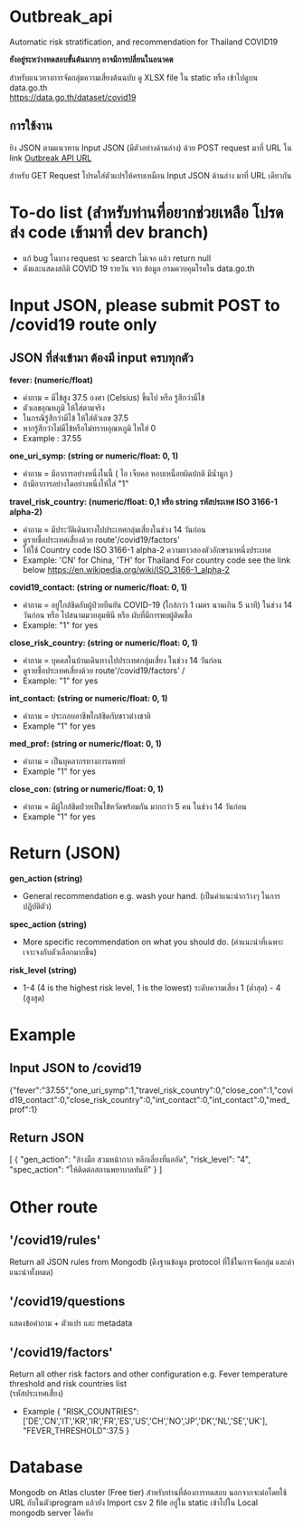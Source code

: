 # Outbreak_api
Automatic risk stratification, and recommendation for Thailand COVID19

**ยังอยู่ระหว่างทดสอบขั้นต้นมากๆ อาจมีการปลี่ยนในอนาคต**

สำหรับแนวทางการจัดกลุ่มความเสี่ยงต้นฉบับ ดู XLSX file ใน static หรือ เข้าไปดูบน data.go.th  
https://data.go.th/dataset/covid19

## การใช้งาน
ยิง JSON ตามแนวทาน Input JSON (มีตัวอย่างด้านล่าง) ด้วย POST request มาที่ URL ใน link
[Outbreak API URL](https://flask-cds.herokuapp.com/covid19)  
  
  สำหรับ GET Request โปรดใส่ตัวแปรให้ครบเหมือน Input JSON ด้านล่าง มาที่ URL เดียวกัน

# To-do list (สำหรับท่านที่อยากช่วยเหลือ โปรดส่ง code เข้ามาที่ dev branch)
- แก้ bug ในบาง request จะ search ไม่เจอ แล้ว return null
- ดังและแสดงสถิติ COVID 19 รายวัน จาก ข้อมูล กรมควบคุมโรคใน data.go.th

# Input JSON, please submit POST to /covid19 route only

## JSON  ที่ส่งเข้ามา ต้องมี input ครบทุกตัว

**fever: (numeric/float)**
- คำถาม = มีไข้สูง 37.5 องศา (Celsius) ขึ้นไป หรือ รู้สึกว่ามีไข้ 
- ตัวเลขอุณหภูมิ ให้ใส่ตามจริง
- ในกรณีรู้สึกว่ามีไข้ ให้ใส่ตัวเลข 37.5 
- หากรู้สึกว่าไม่มีไข้หรือไม่ทราบอุณหภูมิ ใหใส่ 0
- Example : 37.55

**one_uri_symp: (string or numeric/float: 0, 1)**
- คำถาม = มีอาการอย่างหนึ่งในนี้  ( ไอ เจ็บคอ หอบเหนื่อยผิดปกติ มีน้ำมูก )
- ถ้ามีอาการอย่างใดอย่างหนึ่งให้ใส่ "1"

**travel_risk_country: (numeric/float: 0,1 หรือ string รหัสประเทศ ISO 3166-1 alpha-2)**
- คำถาม = มีประวัติเดินทางไปประเทศกลุ่มเสี่ยงในช่วง 14 วันก่อน
- ดูรายชื่อประเทศเสี่ยงด้วย route'/covid19/factors'
- ให้ใช้ Country code ISO 3166-1 alpha-2 ความยาวสองตัวอักษรมาหนึ่งประเทศ
- Example: 'CN' for China, 'TH' for Thailand
For country code see the link below
https://en.wikipedia.org/wiki/ISO_3166-1_alpha-2

**covid19_contact: (string or numeric/float: 0, 1)**
- คำถาม = อยู่ใกล้ชิดกับผู้ป่วยยืนยัน COVID-19 (ใกล้กว่า 1 เมตร นานเกิน 5 นาที) ในช่วง 14 วันก่อน  หรือ ไปสนามมวยลุมพินี  หรือ ผับที่มีการพบผู้ติดเชื้อ
- Example: "1" for yes

**close_risk_country: (string or numeric/float: 0, 1)**
- คำถาม = บุคคลในบ้านเดินทางไปประเทศกลุ่มเสี่ยง ในช่วง 14 วันก่อน
- ดูรายชื่อประเทศเสี่ยงด้วย route'/covid19/factors' /
- Example: "1" for yes

**int_contact: (string or numeric/float: 0, 1)**
- คำถาม = ประกอบอาชีพใกล้ชิดกับชาวต่างชาติ
- Example "1" for yes

**med_prof: (string or numeric/float: 0, 1)**
- คำถาม = เป็นบุคลากรทางการแพทย์
- Example "1" for yes

**close_con: (string or numeric/float: 0, 1)**
- คำถาม = มีผู้ใกล้ชิดป่วยเป็นไข้หวัดพร้อมกัน มากกว่า 5 คน ในช่วง 14 วันก่อน
- Example "1" for yes


# Return (JSON)

**gen_action (string)**
- General recommendation e.g. wash your hand. 
(เป็นคำแนะนำกว้างๆ ในการปฏิบัติตัว)

**spec_action (string)**
- More specific recommendation on what you should do.
(คำแนะนำที่เฉพาะเจาะจงกับตัวเลือกมากขึ้น)

**risk_level (string)**
- 1-4 (4 is the highest risk level, 1 is the lowest)
ระดับความเสี่ยง 1 (ต่ำสุด) - 4 (สูงสุด)


# Example
## Input JSON to /covid19

{"fever":"37.55","one_uri_symp":1,"travel_risk_country":0,"close_con":1,"covid19_contact":0,"close_risk_country":0,"int_contact":0,"int_contact":0,"med_prof":1}

## Return JSON
[
    {
        "gen_action": "ล้างมือ สวมหน้ากาก หลีกเลี่ยงที่แออัด",
        "risk_level": "4",
        "spec_action": "ให้ติดต่อสถานพยาบาลทันที"
    }
]


# Other route

## '/covid19/rules' 
Return all JSON rules from Mongodb
(ดึงฐานข้อมูล protocol ที่ใช้ในการจัดกลุ่ม และคำแนะนำทั้งหมด)

## '/covid19/questions
แสดงข้อคำถาม + ตัวแปร และ metadata

## '/covid19/factors'
Return all other risk factors and other configuration e.g. Fever temperature threshold and risk countries list   
(รหัสประเทศเสี่่ยง)
- Example
{
"RISK_COUNTRIES":['DE','CN','IT','KR','IR','FR','ES','US','CH','NO','JP','DK','NL','SE','UK'],
"FEVER_THRESHOLD":37.5
}


# Database
Mongodb on Atlas cluster (Free tier)
สำหรับท่านที่ต้องการทดสอบ นอกจากจะต่อโดยใช้ URL กับในตัวprogram แล้วยัง Import csv 2 file อยู่ใน static เข้าไปใน Local mongodb server ได้ครับ

